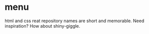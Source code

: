 # menu
 html and css reat repository names are short and memorable. Need inspiration? How about shiny-giggle.
